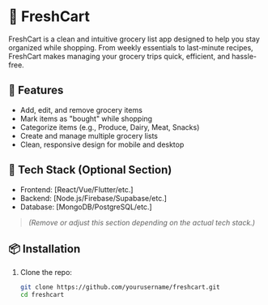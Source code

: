 # 🛒 FreshCart

FreshCart is a clean and intuitive grocery list app designed to help you stay organized while shopping. From weekly essentials to last-minute recipes, FreshCart makes managing your grocery trips quick, efficient, and hassle-free.

## 🚀 Features

- Add, edit, and remove grocery items
- Mark items as "bought" while shopping
- Categorize items (e.g., Produce, Dairy, Meat, Snacks)
- Create and manage multiple grocery lists
- Clean, responsive design for mobile and desktop

## 🧰 Tech Stack (Optional Section)
- Frontend: [React/Vue/Flutter/etc.]
- Backend: [Node.js/Firebase/Supabase/etc.]
- Database: [MongoDB/PostgreSQL/etc.]

> *(Remove or adjust this section depending on the actual tech stack.)*

## 📦 Installation

1. Clone the repo:
   ```bash
   git clone https://github.com/yourusername/freshcart.git
   cd freshcart
